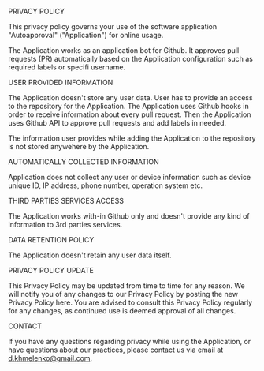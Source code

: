 PRIVACY POLICY

This privacy policy governs your use of the software application "Autoapproval" ("Application") for online usage.

The Application works as an application bot for Github. It approves pull requests (PR) automatically based on the Application configuration such as required labels or specifi username.

USER PROVIDED INFORMATION

The Application doesn't store any user data. User has to provide an access to the repository for the Application. The Application uses Github hooks in order to receive information about every pull request. Then the Application uses Github API to approve pull requests and add labels in needed.

The information user provides while adding the Application to the repository is not stored anywehere by the Application.

AUTOMATICALLY COLLECTED INFORMATION

Application does not collect any user or device information such as device unique ID, IP address, phone number, operation system etc.

THIRD PARTIES SERVICES ACCESS

The Application works with-in Github only and doesn't provide any kind of information to 3rd parties services.

DATA RETENTION POLICY

The Application doesn't retain any user data itself.

PRIVACY POLICY UPDATE

This Privacy Policy may be updated from time to time for any reason. We will notify you of any changes to our Privacy Policy by posting the new Privacy Policy here. You are advised to consult this Privacy Policy regularly for any changes, as continued use is deemed approval of all changes.

CONTACT

If you have any questions regarding privacy while using the Application, or have questions about our practices, please contact us via email at d.khmelenko@gmail.com.
